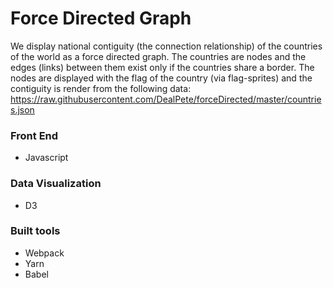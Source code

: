 # Force Directed Graph

We display national contiguity (the connection relationship) of the countries of the world as a force directed graph. The countries are nodes and the edges (links) between them exist only if the countries share a border. The nodes are displayed with the flag of the country (via flag-sprites) and the contiguity is render from the following data: https://raw.githubusercontent.com/DealPete/forceDirected/master/countries.json

### Front End

* Javascript

### Data Visualization

* D3

### Built tools

* Webpack
* Yarn
* Babel